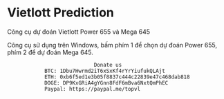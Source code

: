 # Vietlott Prediction
Công cụ dự đoán Vietlott Power 655 và Mega 645

Công cụ sử dụng trên Windows, bấm phím 1 để chọn dự đoán Power 655, phím 2 để dự đoán Mega 645.

                                Donate us
                BTC: 1Dbu7Hwrmd2iT6xSxKf4rYrYiufukQLAjt
                ETH: 0xb6f5ed1e3b05f8837c444c22839e47c468dab818
                DOGE: DP9KxGRiA4gYGnn8FdF6mBva6NxtQmPhEC
                Paypal: https://paypal.me/topvl
